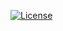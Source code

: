 [![License](https://i.creativecommons.org/l/by/4.0/88x31.png)](https://creativecommons.org/licenses/by/4.0)
